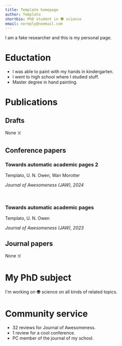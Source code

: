 ```yaml
---
title: Template homepage
author: Templato
shortbio: PhD student in 👽 science
email: noreply@noemail.com
---
```


I am a fake researcher and this is my personal page.

# Eductation

- I was able to paint with my hands in kindergarten.
- I went to high school where I studied stuff.
- Master degree in hand painting.

# Publications

## Drafts

None ☠️

## Conference papers

### Towards automatic academic pages 2

Templato, U. N. Owen, Wan Morotter

*Journal of Awesomeness (JAW), 2024*

<br>

### Towards automatic academic pages

Templato, U. N. Owen

*Journal of Awesomeness (JAW), 2023*

## Journal papers

None ☠️

# My PhD subject

I'm working on 👽 science on all kinds of related topics.

# Community service

- 32 reviews for Journal of Awesomeness.
- 1 review for a cool conference.
- PC member of the journal of my school.
